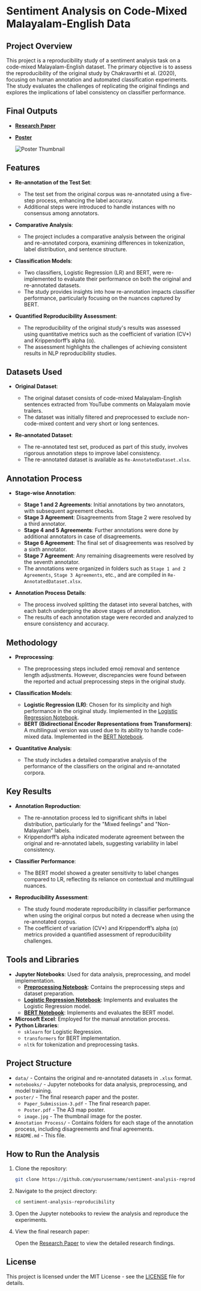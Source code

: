 
# Sentiment Analysis on Code-Mixed Malayalam-English Data

## Project Overview

This project is a reproducibility study of a sentiment analysis task on a code-mixed Malayalam-English dataset. The primary objective is to assess the reproducibility of the original study by Chakravarthi et al. (2020), focusing on human annotation and automated classification experiments. The study evaluates the challenges of replicating the original findings and explores the implications of label consistency on classifier performance.

  ## Final Outputs

- **[Research Paper](https://aclanthology.org/2024.humeval-1.11/)**
- **[Poster](poster/Poster.pdf)**

  ![Poster Thumbnail](poster/image.jpg)

## Features

- **Re-annotation of the Test Set**:
  - The test set from the original corpus was re-annotated using a five-step process, enhancing the label accuracy.
  - Additional steps were introduced to handle instances with no consensus among annotators.

- **Comparative Analysis**:
  - The project includes a comparative analysis between the original and re-annotated corpora, examining differences in tokenization, label distribution, and sentence structure.

- **Classification Models**:
  - Two classifiers, Logistic Regression (LR) and BERT, were re-implemented to evaluate their performance on both the original and re-annotated datasets.
  - The study provides insights into how re-annotation impacts classifier performance, particularly focusing on the nuances captured by BERT.

- **Quantified Reproducibility Assessment**:
  - The reproducibility of the original study's results was assessed using quantitative metrics such as the coefficient of variation (CV*) and Krippendorff’s alpha (α).
  - The assessment highlights the challenges of achieving consistent results in NLP reproducibility studies.

## Datasets Used

- **Original Dataset**:
  - The original dataset consists of code-mixed Malayalam-English sentences extracted from YouTube comments on Malayalam movie trailers.
  - The dataset was initially filtered and preprocessed to exclude non-code-mixed content and very short or long sentences.

- **Re-annotated Dataset**:
  - The re-annotated test set, produced as part of this study, involves rigorous annotation steps to improve label consistency.
  - The re-annotated dataset is available as `Re-AnnotatedDataset.xlsx`.

## Annotation Process

- **Stage-wise Annotation**:
  - **Stage 1 and 2 Agreements**: Initial annotations by two annotators, with subsequent agreement checks.
  - **Stage 3 Agreement**: Disagreements from Stage 2 were resolved by a third annotator.
  - **Stage 4 and 5 Agreements**: Further annotations were done by additional annotators in case of disagreements.
  - **Stage 6 Agreement**: The final set of disagreements was resolved by a sixth annotator.
  - **Stage 7 Agreement**: Any remaining disagreements were resolved by the seventh annotator.
  - The annotations were organized in folders such as `Stage 1 and 2 Agreements`, `Stage 3 Agreements`, etc., and are compiled in `Re-AnnotatedDataset.xlsx`.

- **Annotation Process Details**:
  - The process involved splitting the dataset into several batches, with each batch undergoing the above stages of annotation.
  - The results of each annotation stage were recorded and analyzed to ensure consistency and accuracy.

## Methodology

- **Preprocessing**:
  - The preprocessing steps included emoji removal and sentence length adjustments. However, discrepancies were found between the reported and actual preprocessing steps in the original study.

- **Classification Models**:
  - **Logistic Regression (LR)**: Chosen for its simplicity and high performance in the original study. Implemented in the [Logistic Regression Notebook](notebooks/LR_OriginalAndNew_Datasets.ipynb).
  - **BERT (Bidirectional Encoder Representations from Transformers)**: A multilingual version was used due to its ability to handle code-mixed data. Implemented in the [BERT Notebook](notebooks/BERT_OriginalAndNew_Datasets_Updated.ipynb).

- **Quantitative Analysis**:
  - The study includes a detailed comparative analysis of the performance of the classifiers on the original and re-annotated corpora.

## Key Results

- **Annotation Reproduction**:
  - The re-annotation process led to significant shifts in label distribution, particularly for the "Mixed feelings" and "Non-Malayalam" labels.
  - Krippendorff’s alpha indicated moderate agreement between the original and re-annotated labels, suggesting variability in label consistency.

- **Classifier Performance**:
  - The BERT model showed a greater sensitivity to label changes compared to LR, reflecting its reliance on contextual and multilingual nuances.

- **Reproducibility Assessment**:
  - The study found moderate reproducibility in classifier performance when using the original corpus but noted a decrease when using the re-annotated corpus.
  - The coefficient of variation (CV*) and Krippendorff’s alpha (α) metrics provided a quantified assessment of reproducibility challenges.

## Tools and Libraries

- **Jupyter Notebooks**: Used for data analysis, preprocessing, and model implementation.
  - **[Preprocessing Notebook](notebooks/Prepping%20the%20Data.ipynb)**: Contains the preprocessing steps and dataset preparation.
  - **[Logistic Regression Notebook](notebooks/LR_OriginalAndNew_Datasets.ipynb)**: Implements and evaluates the Logistic Regression model.
  - **[BERT Notebook](notebooks/BERT_OriginalAndNew_Datasets_Updated.ipynb)**: Implements and evaluates the BERT model.
- **Microsoft Excel**: Employed for the manual annotation process.
- **Python Libraries**:
  - `sklearn` for Logistic Regression.
  - `transformers` for BERT implementation.
  - `nltk` for tokenization and preprocessing tasks.

## Project Structure

- `data/` - Contains the original and re-annotated datasets in `.xlsx` format.
- `notebooks/` - Jupyter notebooks for data analysis, preprocessing, and model training.
- `poster/` - The final research paper and the poster.
  - `Paper_Submission-3.pdf` - The final research paper.
  - `Poster.pdf` - The A3 map poster.
  - `image.jpg` - The thumbnail image for the poster.
- `Annotation Process/` - Contains folders for each stage of the annotation process, including disagreements and final agreements.
- `README.md` - This file.

## How to Run the Analysis

1. Clone the repository:

   ```bash
   git clone https://github.com/yourusername/sentiment-analysis-reproducibility.git
   ```

2. Navigate to the project directory:

   ```bash
   cd sentiment-analysis-reproducibility
   ```

3. Open the Jupyter notebooks to review the analysis and reproduce the experiments.

4. View the final research paper:

   Open the [Research Paper](https://aclanthology.org/2024.humeval-1.11/) to view the detailed research findings.

 

## License

This project is licensed under the MIT License - see the [LICENSE](LICENSE) file for details.

